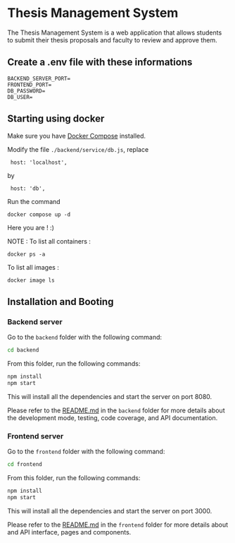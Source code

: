 # Thesis Management System

The Thesis Management System is a web application that allows students to submit their thesis proposals and faculty to review and approve them.

## Create a .env file with these informations

```
BACKEND_SERVER_PORT=
FRONTEND_PORT=
DB_PASSWORD=
DB_USER=
```

## Starting using docker
Make sure you have [Docker Compose](https://docs.docker.com/compose/install/) installed.

Modify the file `./backend/service/db.js`, replace 
``` 
 host: 'localhost',
```
by
```
 host: 'db',
```
Run the command 
``` 
docker compose up -d
```
Here you are ! :) 

NOTE :
To list all containers :
```
docker ps -a
```
To list all images :
```
docker image ls 
```

## Installation and Booting

### Backend server

Go to the `backend` folder with the following command:

```bash
cd backend
```

From this folder, run the following commands:

```bash
npm install
npm start
```

This will install all the dependencies and start the server on port 8080.

Please refer to the [README.md](backend/README.md) in the `backend` folder for more details about the development mode, testing, code coverage, and API documentation.

### Frontend server

Go to the `frontend` folder with the following command:

```bash
cd frontend
```

From this folder, run the following commands:

```bash
npm install
npm start
```

This will install all the dependencies and start the server on port 3000.

Please refer to the [README.md](frontend/README.md) in the `frontend` folder for more details about and API interface, pages and components.
